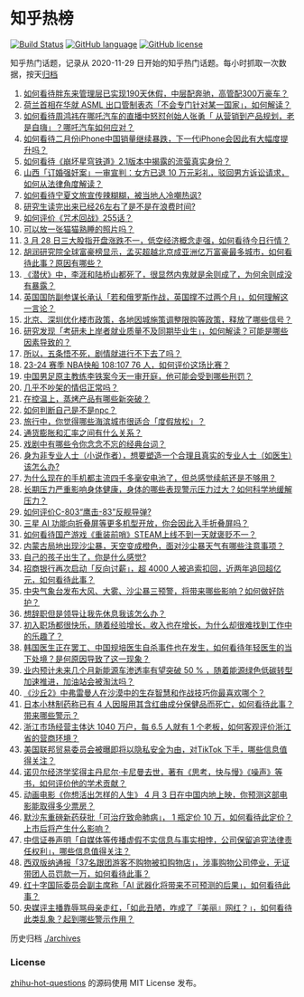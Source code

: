 # 知乎热榜
[![Build Status](https://github.com/ToWeLong/zhihu-hot-questions/workflows/CI/badge.svg)](https://github.com/ToWeLong/zhihu-hot-questions/actions)
[![GitHub language](https://img.shields.io/badge/language-golang-orange.svg)](https://golang.org/)
[![GitHub license](https://img.shields.io/github/license/ToWeLong/zhihu-hot-questions)](https://github.com/ToWeLong/zhihu-hot-questions/blob/main/LICENSE)

知乎热门话题，记录从 2020-11-29 日开始的知乎热门话题。每小时抓取一次数据，按天[归档](./archives)

<!-- BEGIN -->

1. [如何看待胖东来管理层已实现190天休假，中层配奔驰，高管配300万豪车？](https://www.zhihu.com/question/650176213)
1. [荷兰首相在华就 ASML 出口管制表态「不会专门针对某一国家」，如何解读？](https://www.zhihu.com/question/650512966)
1. [如何看待周鸿祎在哪吒汽车的直播中怒怼创始人张勇「 从营销到产品规划，老是自嗨」？哪吒汽车如何应对？](https://www.zhihu.com/question/650367061)
1. [如何看待二月份iPhone中国销量继续暴跌，下一代iPhone会因此有大幅度提升吗？](https://www.zhihu.com/question/650360581)
1. [如何看待《崩坏星穹铁道》2.1版本中揭露的流萤真实身份？](https://www.zhihu.com/question/650422313)
1. [山西「订婚强奸案」一审宣判：女方已退 10 万元彩礼，驳回男方诉讼请求，如何从法律角度解读？](https://www.zhihu.com/question/650538233)
1. [如何看待宁夏文旅宣传辣糊糊，被当地人冷嘲热讽?](https://www.zhihu.com/question/650458052)
1. [研究生读完出来已经26左右了是不是在浪费时间?](https://www.zhihu.com/question/644825076)
1. [如何评价《咒术回战》255话？](https://www.zhihu.com/question/650530210)
1. [可以放一张猫猫熟睡的照片吗？](https://www.zhihu.com/question/637967260)
1. [3 月 28 日三大股指开盘涨跌不一，低空经济概念走强，如何看待今日行情？](https://www.zhihu.com/question/650509160)
1. [胡润研究院全球富豪榜显示，孟买超越北京成亚洲亿万富豪最多城市，如何看待此事？原因有哪些？](https://www.zhihu.com/question/650503484)
1. [《潜伏》中，李涯和陆桥山都死了，很显然内鬼就是余则成了，为何余则成没有暴露？](https://www.zhihu.com/question/500948049)
1. [英国国防副参谋长承认「若和俄罗斯作战，英国撑不过两个月」，如何理解这一言论？](https://www.zhihu.com/question/650512555)
1. [北京、深圳优化楼市政策，各地因城施策调整限购等政策，释放了哪些信号？](https://www.zhihu.com/question/650510685)
1. [研究发现「考研未上岸者就业质量不及同期毕业生」，如何解读？可能是哪些因素导致的？](https://www.zhihu.com/question/650511580)
1. [所以，五条悟不死，剧情就进行不下去了吗？](https://www.zhihu.com/question/627833572)
1. [23-24 赛季 NBA快船 108:107 76 人，如何评价这场比赛？](https://www.zhihu.com/question/650498245)
1. [中国男足原主教练李铁案今天一审开庭，他可能会受到哪些刑罚？](https://www.zhihu.com/question/650500171)
1. [几乎不吵架的情侣正常吗？](https://www.zhihu.com/question/332969005)
1. [在控温上，蒸烤产品有哪些新突破？](https://www.zhihu.com/question/645879788)
1. [如何判断自己是不是npc？](https://www.zhihu.com/question/52724248)
1. [旅行中，你觉得哪些海滨城市很适合「度假放松」？](https://www.zhihu.com/question/649453474)
1. [通货膨胀和汇率之间有什么关系？](https://www.zhihu.com/question/270996675)
1. [戏剧中有哪些令你念念不忘的经典台词？](https://www.zhihu.com/question/649665337)
1. [身为非专业人士（小说作者），想要塑造一个合理且真实的专业人士（如医生）该怎么办?](https://www.zhihu.com/question/649409406)
1. [为什么现在的手机都主流四千多毫安电池了，但总感觉续航还是不够用？](https://www.zhihu.com/question/650526030)
1. [长期压力严重影响身体健康，身体的哪些表现警示压力过大？如何科学地缓解压力？](https://www.zhihu.com/question/650524791)
1. [如何评价C-803“鹰击-83”反舰导弹?](https://www.zhihu.com/question/649783361)
1. [三星 AI 功能向折叠屏等更多机型开放，你会因此入手折叠屏吗？](https://www.zhihu.com/question/650429588)
1. [如何看待国产游戏《重装前哨》STEAM上线不到一天就褒贬不一？](https://www.zhihu.com/question/650352683)
1. [内蒙古局地出现沙尘暴，天空变成橙色，面对沙尘暴天气有哪些注意事项？](https://www.zhihu.com/question/650413317)
1. [自己的孩子出生了，你是什么感觉?](https://www.zhihu.com/question/589705134)
1. [招商银行再次启动「反向讨薪」，超 4000 人被追索扣回，近两年追回超亿元，如何看待此事？](https://www.zhihu.com/question/650502312)
1. [中央气象台发布大风、大雾、沙尘暴三预警，将带来哪些影响？如何做好防护？](https://www.zhihu.com/question/650415674)
1. [想辞职但是领导让我先休息我该怎么办？](https://www.zhihu.com/question/650179591)
1. [初入职场都很快乐，随着经验增长，收入也在增长，为什么却很难找到工作中的乐趣了？](https://www.zhihu.com/question/650156061)
1. [韩国医生正在罢工、中国规培医生自杀事件也在发生，如何看待年轻医生的当下处境？是何原因导致了这一现象？](https://www.zhihu.com/question/650523317)
1. [业内预计未来几个月新能源车渗透率有望突破 50 % ，随着能源绿色低碳转型加速推进，加油站会被淘汰吗？](https://www.zhihu.com/question/650524817)
1. [《沙丘2》中弗雷曼人在沙漠中的生存智慧和作战技巧你最喜欢哪个？](https://www.zhihu.com/question/648101055)
1. [日本小林制药称已有 4 人因服用其含红曲成分保健品而死亡，如何看待此事？带来哪些警示？](https://www.zhihu.com/question/650509465)
1. [浙江市场经营主体达 1040 万户，每 6.5 人就有 1 个老板，如何客观评价浙江省的营商环境？](https://www.zhihu.com/question/650413678)
1. [美国联邦贸易委员会被曝即将以隐私安全为由，对TikTok 下手，哪些信息值得关注？](https://www.zhihu.com/question/650502577)
1. [诺贝尔经济学奖得主丹尼尔·卡尼曼去世，著有《思考，快与慢》《噪声》等书，如何评价他的学术贡献？](https://www.zhihu.com/question/650478433)
1. [动画电影《你想活出怎样的人生》 4 月 3 日在中国内地上映，你预测这部电影能取得多少票房？](https://www.zhihu.com/question/650039074)
1. [默沙东重磅新药获批「可治疗致命肺病」， 1 瓶定价 10 万，如何看待此定价？上市后将产生什么影响？](https://www.zhihu.com/question/650514187)
1. [中信证券声明「自媒体等传播虚假不实信息与事实相悖，公司保留追究法律责任权利」，哪些信息值得关注？](https://www.zhihu.com/question/650514058)
1. [西双版纳通报「37名跟团游客不购物被扣购物店」，涉事购物公司停业，无证带团人员罚款一万，如何看待此事？](https://www.zhihu.com/question/650396003)
1. [红十字国际委员会副主席称「AI 武器化将带来不可预测的后果」，如何看待此事？](https://www.zhihu.com/question/650415433)
1. [央媒评主播靠辱骂母亲走红，「如此丑陋，咋成了『美丽』网红？」，如何看待此类乱象？起到哪些警示作用？](https://www.zhihu.com/question/650413100)

<!-- END -->

历史归档 [./archives](./archives)


### License
[zhihu-hot-questions](https://github.com/towelong/zhihu-hot-questions) 的源码使用 MIT License 发布。
